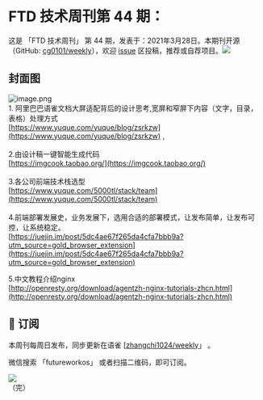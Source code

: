 # FTD 技术周刊第 44 期：
这是 「FTD 技术周刊」 第 44 期，发表于：2021年3月28日。本期刊开源（GitHub: [cg0101/weekly](https://github.com/cg0101/weekly)），欢迎 [issue](https://github.com/cg0101/weekly/issues) 区投稿，推荐或自荐项目。![](https://visitor-badge.glitch.me/badge?page_id=cg0101.weekly) <a href="https://www.linkedin.com/in/%E9%A9%B0-%E5%BC%A0-60669710a/">
        </a>
## 封面图


![image.png](https://cdn.nlark.com/yuque/0/2020/png/132503/1605581180193-98e90bd2-f53f-453f-98a8-df39e01d870a.png#height=720&id=rfjYH&margin=%5Bobject%20Object%5D&name=image.png&originHeight=720&originWidth=1080&originalType=binary&size=1864803&status=done&style=none&width=1080)<br />1. 阿里巴巴语雀文档大屏适配背后的设计思考,宽屏和窄屏下内容（文字，目录，表格）处理方式<br />[https://www.yuque.com/yuque/blog/zsrkzw](https://www.yuque.com/yuque/blog/zsrkzw) ,<br />
<br />2.由设计稿一键智能生成代码<br />[https://imgcook.taobao.org/](https://imgcook.taobao.org/)<br />
<br />3.各公司前端技术栈选型<br />[https://www.yuque.com/5000tl/stack/team](https://www.yuque.com/5000tl/stack/team)<br />
<br />4.前端部署发展史，业务发展下，选用合适的部署模式，让发布简单，让发布可控，让系统稳定。<br />[https://juejin.im/post/5dc4ae67f265da4cfa7bbb9a?utm_source=gold_browser_extension](https://juejin.im/post/5dc4ae67f265da4cfa7bbb9a?utm_source=gold_browser_extension)

5.中文教程介绍nginx<br />[http://openresty.org/download/agentzh-nginx-tutorials-zhcn.html](http://openresty.org/download/agentzh-nginx-tutorials-zhcn.html)



## 📅 订阅
本周刊每周日发布，同步更新在语雀 [[zhangchi1024/weekly](https://www.yuque.com/zhangchi1024/weekly)」 。


微信搜索 「futureworkos」 或者扫描二维码，即可订阅。
<div align="left"> <img src="https://cdn.nlark.com/yuque/0/2021/jpeg/132503/1640750963398-e8538e9e-6b96-46f7-abff-c93b56bdd377.jpeg?x-oss-process=image%2Fwatermark%2Ctype_d3F5LW1pY3JvaGVp%2Csize_36%2Ctext_5byg6amw%2Ccolor_FFFFFF%2Cshadow_50%2Ct_80%2Cg_se%2Cx_10%2Cy_10%2Fresize%2Cw_426%2Climit_0" ></div>
    （完）